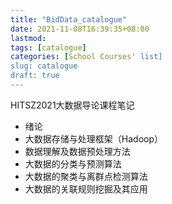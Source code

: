 ```yaml
---
title: "BidData_catalogue"
date: 2021-11-08T16:39:35+08:00
lastmod:
tags: [catalogue]
categories: [School Courses' list]
slug: catalogue
draft: true
---
```

HITSZ2021大数据导论课程笔记
* 绪论
* 大数据存储与处理框架（Hadoop）
* 数据理解及数据预处理方法
* 大数据的分类与预测算法
* 大数据的聚类与离群点检测算法
* 大数据的关联规则挖掘及其应用


